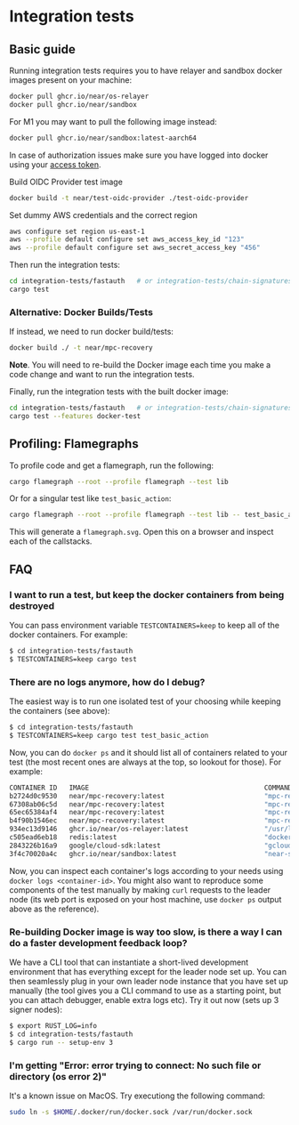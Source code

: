 # Integration tests

## Basic guide

Running integration tests requires you to have relayer and sandbox docker images present on your machine:

```BASH
docker pull ghcr.io/near/os-relayer
docker pull ghcr.io/near/sandbox
```

For M1 you may want to pull the following image instead:

```BASH
docker pull ghcr.io/near/sandbox:latest-aarch64
```

In case of authorization issues make sure you have logged into docker using your [access token](https://docs.github.com/en/packages/working-with-a-github-packages-registry/working-with-the-container-registry#authenticating-with-a-personal-access-token-classic).

Build OIDC Provider test image

```bash
docker build -t near/test-oidc-provider ./test-oidc-provider
```

Set dummy AWS credentials and the correct region

```bash
aws configure set region us-east-1
aws --profile default configure set aws_access_key_id "123"
aws --profile default configure set aws_secret_access_key "456"
```

Then run the integration tests:

```BASH
cd integration-tests/fastauth   # or integration-tests/chain-signatures
cargo test
```

### Alternative: Docker Builds/Tests

If instead, we need to run docker build/tests:

```BASH
docker build ./ -t near/mpc-recovery
```

**Note**. You will need to re-build the Docker image each time you make a code change and want to run the integration tests.

Finally, run the integration tests with the built docker image:

```BASH
cd integration-tests/fastauth   # or integration-tests/chain-signatures
cargo test --features docker-test
```

## Profiling: Flamegraphs

To profile code and get a flamegraph, run the following:

```sh
cargo flamegraph --root --profile flamegraph --test lib
```

Or for a singular test like `test_basic_action`:

```sh
cargo flamegraph --root --profile flamegraph --test lib -- test_basic_action
```

This will generate a `flamegraph.svg`. Open this on a browser and inspect each of the callstacks.

## FAQ

### I want to run a test, but keep the docker containers from being destroyed

You can pass environment variable `TESTCONTAINERS=keep` to keep all of the docker containers. For example:

```bash
$ cd integration-tests/fastauth
$ TESTCONTAINERS=keep cargo test
```

### There are no logs anymore, how do I debug?

The easiest way is to run one isolated test of your choosing while keeping the containers (see above):

```bash
$ cd integration-tests/fastauth
$ TESTCONTAINERS=keep cargo test test_basic_action
```

Now, you can do `docker ps` and it should list all of containers related to your test (the most recent ones are always at the top, so lookout for those). For example:

```bash
CONTAINER ID   IMAGE                                            COMMAND                  CREATED         STATUS         PORTS                                           NAMES
b2724d0c9530   near/mpc-recovery:latest                         "mpc-recovery start-…"   5 minutes ago   Up 5 minutes   0.0.0.0:32792->19985/tcp, :::32792->19985/tcp   fervent_moore
67308ab06c5d   near/mpc-recovery:latest                         "mpc-recovery start-…"   5 minutes ago   Up 5 minutes   0.0.0.0:32791->3000/tcp, :::32791->3000/tcp     upbeat_volhard
65ec65384af4   near/mpc-recovery:latest                         "mpc-recovery start-…"   5 minutes ago   Up 5 minutes   0.0.0.0:32790->3000/tcp, :::32790->3000/tcp     friendly_easley
b4f90b1546ec   near/mpc-recovery:latest                         "mpc-recovery start-…"   5 minutes ago   Up 5 minutes   0.0.0.0:32789->3000/tcp, :::32789->3000/tcp     vibrant_allen
934ec13d9146   ghcr.io/near/os-relayer:latest                   "/usr/local/bin/entr…"   5 minutes ago   Up 5 minutes   0.0.0.0:32788->16581/tcp, :::32788->16581/tcp   sleepy_grothendieck
c505ead6eb18   redis:latest                                     "docker-entrypoint.s…"   5 minutes ago   Up 5 minutes   0.0.0.0:32787->6379/tcp, :::32787->6379/tcp     trusting_lederberg
2843226b16a9   google/cloud-sdk:latest                          "gcloud beta emulato…"   5 minutes ago   Up 5 minutes   0.0.0.0:32786->15805/tcp, :::32786->15805/tcp   hungry_pasteur
3f4c70020a4c   ghcr.io/near/sandbox:latest                      "near-sandbox --home…"   5 minutes ago   Up 5 minutes                                                   practical_elbakyan
```

Now, you can inspect each container's logs according to your needs using `docker logs <container-id>`. You might also want to reproduce some components of the test manually by making `curl` requests to the leader node (its web port is exposed on your host machine, use `docker ps` output above as the reference).

### Re-building Docker image is way too slow, is there a way I can do a faster development feedback loop?

We have a CLI tool that can instantiate a short-lived development environment that has everything except for the leader node set up. You can then seamlessly plug in your own leader node instance that you have set up manually (the tool gives you a CLI command to use as a starting point, but you can attach debugger, enable extra logs etc). Try it out now (sets up 3 signer nodes):

```bash
$ export RUST_LOG=info
$ cd integration-tests/fastauth
$ cargo run -- setup-env 3
```

### I'm getting "Error: error trying to connect: No such file or directory (os error 2)"

It's a known issue on MacOS. Try executiong the following command:

```bash
sudo ln -s $HOME/.docker/run/docker.sock /var/run/docker.sock
```
